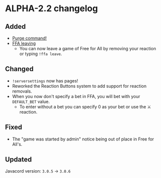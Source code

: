 # ALPHA-2.2 changelog

## Added
- [Purge command!](https://wiki.skuddbot.xyz/moderation-tools/purge)
- [FFA leaving](https://wiki.skuddbot.xyz/minigames/free-for-all#leaving-the-game)
  - You can now leave a game of Free for All by removing your reaction or typing `!ffa leave`.

## Changed
- `!serversettings` now has pages!
- Reworked the Reaction Buttons system to add support for reaction removals.
- When you now don't specify a bet in FFA, you will bet with your `DEFAULT_BET` value.
  - To enter without a bet you can specify 0 as your bet or use the :crossed_swords: reaction.

## Fixed
- The "game was started by admin" notice being out of place in Free for All's.

## Updated
Javacord version: `3.0.5` -> `3.0.6`